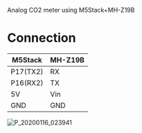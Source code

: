Analog CO2 meter using M5Stack+MH-Z19B

# Connection

|M5Stack|MH-Z19B|
|-|-|
|P17(TX2)|RX|
|P16(RX2)|TX|
|5V|Vin|
|GND|GND|

![P_20200116_023941](https://user-images.githubusercontent.com/54093909/72458060-3a2c5100-380b-11ea-842f-79723e6a3371.jpg)
